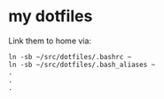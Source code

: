 # my dotfiles

Link them to home via:
```
ln -sb ~/src/dotfiles/.bashrc ~
ln -sb ~/src/dotfiles/.bash_aliases ~
.
.
.
```
